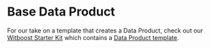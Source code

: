 # Base Data Product

For our take on a template that creates a Data Product, check out our [Witboost Starter Kit](https://github.com/agile-lab-dev/witboost-starter-kit) which contains a [Data Product template](https://github.com/agile-lab-dev/witboost-data-product-template).